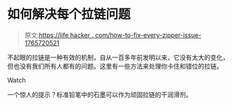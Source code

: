 # 如何解决每个拉链问题

> 原文:[https://life hacker . com/how-to-fix-every-zipper-issue-1765720521](https://lifehacker.com/how-to-fix-every-zipper-issue-1765720521)

不起眼的拉链是一种有效的机制，自从一百多年前发明以来，它没有太大的变化，但也没有我们所有人都有的问题。这里有一些方法来处理你卡住和错位的拉链。

Watch

一个惊人的提示？标准铅笔中的石墨可以作为顽固拉链的干润滑剂。
